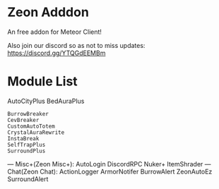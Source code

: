 # Zeon Adddon
An free addon for Meteor Client!

Also join our discord so as not to miss updates: https://discord.gg/YTQGdEEMBm

# Module List
AutoCityPlus
BedAuraPlus
 
    BurrowBreaker
    CevBreaker
    CustomAutoTotem
    CrystalAuraRewrite
    InstaBreak
    SelfTrapPlus
    SurroundPlus
 — Misc+(Zeon Misc+):
    AutoLogin
    DiscordRPC
    Nuker+
    ItemShrader
 — Chat(Zeon Chat):
    ActionLogger
    ArmorNotifer
    BurrowAlert
    ZeonAutoEz
    SurroundAlert
